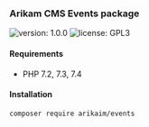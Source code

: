 ### Arikam CMS Events package
![version: 1.0.0](https://img.shields.io/github/release/arikaim/events.svg)
![license: GPL3](https://img.shields.io/badge/License-GPLv3-blue.svg)
   


#### Requirements 
  * PHP 7.2, 7.3, 7.4



#### Installation

```sh
composer require arikaim/events
```
